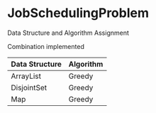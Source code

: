 # JobSchedulingProblem
Data Structure and Algorithm Assignment

Combination implemented

| Data Structure  | Algorithm |
| --------------- | --------- |
| ArrayList       | Greedy    |
| DisjointSet     | Greedy    |
| Map             | Greedy    |
